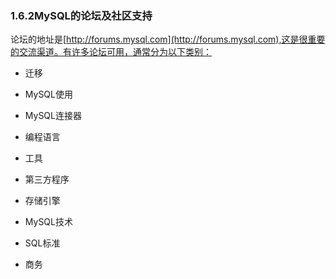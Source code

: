 ### 1.6.2MySQL的论坛及社区支持

  论坛的地址是[http://forums.mysql.com](http://forums.mysql.com),这是很重要的交流渠道。有许多论坛可用，通常分为以下类别：
  
  + 迁移
  
  + MySQL使用
  
  + MySQL连接器
  
  + 编程语言
  
  + 工具
  
  + 第三方程序
  
  + 存储引擎
  
  + MySQL技术
  
  + SQL标准
  
  + 商务
  
